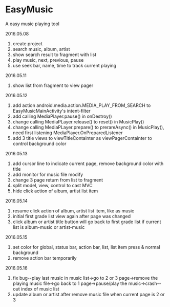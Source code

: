 # EasyMusic
A easy music playing tool

2016.05.08
1. create project
2. search music, album, artist
3. show search result to fragment with list
4. play music, next, previous, pause
5. use seek bar, name, time to track current playing

2016.05.11
1. show list from fragment to view pager

2016.05.12
1. add action android.media.action.MEDIA_PLAY_FROM_SEARCH to EasyMusicMainActivity's intent-filter
2. add calling MediaPlayer.pause() in onDestroy()
3. change calling MediaPLayer.release() to reset() in MusicPlay()
4. change calling MediaPLayer.prepare() to prerareAsync() in MusicPlay(), need first listening MediaPlayer.OnPreparedListener
5. add 3 title views to viewTitleContainter as viewPagerContainter to control background color

2016.05.13
1. add cursor line to indicate current page, remove background color with title
2. add monitor for music file modify
3. change 3 page return from list to fragment
4. split model, view, control to cast MVC
5. hide click action of album, artist list item 
 
 2016.05.14
 1. resume click action of album, artist list item, like as music
 2. initial first grade list view again after page was changed
 3. click album or artist title button will go back to first grade list if current list is album-music or artist-music

2016.05.15
1. set color for global, status bar, action bar,  list, list item press & normal background
2. remove action bar  temporarily

2016.05.16
1. fix bug--play last music in music list->go to 2 or 3 page->remove the playing music file->go back to 1 page->pause/play the music->crash--out index of music list
2. update album or artist after remove music file when current page is 2 or 3